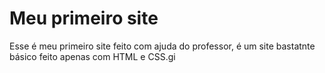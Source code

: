 # Meu primeiro site
Esse é meu primeiro site feito com ajuda do professor, é um site bastatnte básico feito apenas com HTML e CSS.gi